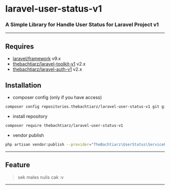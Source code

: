# laravel-user-status-v1
### A Simple Library for Handle User Status for Laravel Project v1

-------
## Requires
- [laravel/framework](https://github.com/laravel/framework/) v9.x
- [thebachtiarz/laravel-toolkit-v1](https://github.com/thebachtiarz/laravel-toolkit-v1/) v2.x
- [thebachtiarz/laravel-auth-v1](https://github.com/thebachtiarz/laravel-auth-v1/) v2.x

## Installation
- composer config (only if you have access)
```bash
composer config repositories.thebachtiarz/laravel-user-status-v1 git git@github.com:thebachtiarz/laravel-user-status-v1.git
```

- install repository
```bash
composer require thebachtiarz/laravel-user-status-v1
```

- vendor publish
```bash
php artisan vendor:publish --provider="TheBachtiarz\UserStatus\ServiceProvider"
```

-------
## Feature

> sek males nulis cak :v
-------
